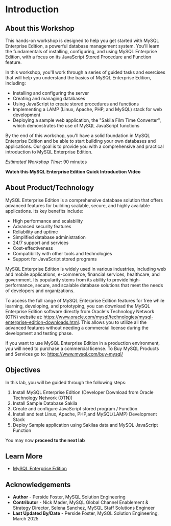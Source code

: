 # Introduction

## About this Workshop

This hands-on workshop is designed to help you get started with MySQL Enterprise Edition, a powerful database management system. You'll learn the fundamentals of installing, configuring, and using MySQL Enterprise Edition, with a focus on its JavaScript Stored Procedure and Function feature.

In this workshop, you'll work through a series of guided tasks and exercises that will help you understand the basics of MySQL Enterprise Edition, including:

- Installing and configuring the server
- Creating and managing databases
- Using JavaScript to create stored procedures and functions
- Implementing a LAMP (Linux, Apache, PHP, and MySQL) stack for web development
- Deploying a sample web application, the "Sakila Film Time Converter", which demonstrates the use of MySQL JavaScript functions

By the end of this workshop, you'll have a solid foundation in MySQL Enterprise Edition and be able to start building your own databases and applications. Our goal is to provide you with a comprehensive and practical introduction to MySQL Enterprise Edition.

_Estimated Workshop Time:_ 90 minutes

**Watch this MySQL Enterprise Edition Quick Introduction  Video**

[](youtube:RJ9p5tUzlmY)

## About Product/Technology

MySQL Enterprise Edition is a comprehensive database solution that offers advanced features for building scalable, secure, and highly available applications. Its key benefits include:

- High performance and scalability
- Advanced security features
- Reliability and uptime
- Simplified database administration
- 24/7 support and services
- Cost-effectiveness
- Compatibility with other tools and technologies
- Support for JavaScript stored programs

MySQL Enterprise Edition is widely used in various industries, including web and mobile applications, e-commerce, financial services, healthcare, and government. Its popularity stems from its ability to provide high-performance, secure, and scalable database solutions that meet the needs of developers and organizations.

To access the full range of MySQL Enterprise Edition features for free while learning, developing, and prototyping, you can download the MySQL Enterprise Edition software directly from Oracle's Technology Network (OTN) website at: https://www.oracle.com/mysql/technologies/mysql-enterprise-edition-downloads.html. This allows you to utilize all the advanced features without needing a commercial license during the development and testing phase. 

If you want to use MySQL Enterprise Edition in a production environment, you will need to purchase a commercial license. To Buy MySQL Products and Services go to: https://www.mysql.com/buy-mysql/ 

## Objectives

In this lab, you will be guided through the following steps:

1. Install MySQL Enterprise Edition (Developer Download from Oracle Technology Network (OTN))  
2. Install Sample Database Sakila
3. Create and configure JavaScript stored program  / Function
4. Install and test Linux, Apache, PHP,and  MySQL(LAMP) Development Stack
5. Deploy Sample application using Sakilaa data and MySQL JavaScript Function

You may now **proceed to the next lab**

## Learn More

- [MySQL Enterprise Edition](https://www.oracle.com/mysql/enterprise/)

## Acknowledgements

- **Author** - Perside Foster, MySQL Solution Engineering
- **Contributor** - Nick Mader, MySQL Global Channel Enablement & Strategy Director, 
Selena Sanchez, MySQL Staff Solutions Engineer 
- **Last Updated By/Date** - Perside Foster, MySQL Solution Engineering, March  2025
